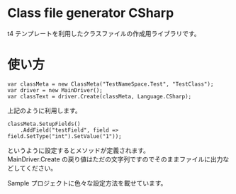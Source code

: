# Class file generator CSharp
t4 テンプレートを利用したクラスファイルの作成用ライブラリです。  

# 使い方

```
var classMeta = new ClassMeta("TestNameSpace.Test", "TestClass");
var driver = new MainDriver();
var classText = driver.Create(classMeta, Language.CSharp);
```
上記のように利用します。  
```
classMeta.SetupFields()
    .AddField("testField", field => field.SetType("int").SetValue("1"));
```
というように設定するとメソッドが定義されます。  
MainDriver.Create の戻り値はただの文字列ですのでそのままファイルに出力などしてください。  

Sample プロジェクトに色々な設定方法を載せています。  